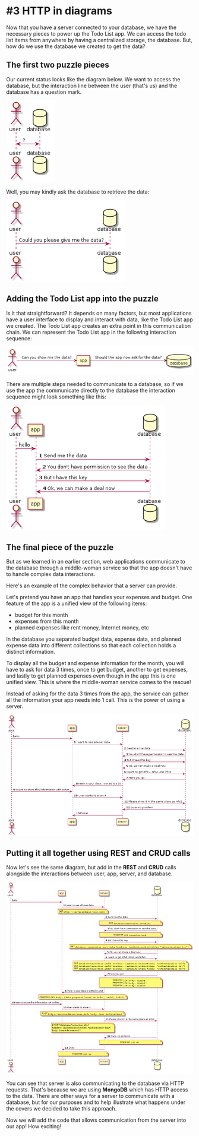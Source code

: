 # \#3 HTTP in diagrams

Now that you have a server connected to your database, we have the necessary pieces to power up the Todo List app. We can access the todo list items from anywhere by having a centralized storage, the database. But, how do we use the database we created to get the data?

## The first two puzzle pieces

Our current status looks like the diagram below. We want to access the database, but the interaction line between the user \(that's us\) and the database has a question mark.

![](../../.gitbook/assets/http_diagram_1.png)

Well, you may kindly ask the database to retrieve the data:

![](../../.gitbook/assets/http_diagram_2.png)

## Adding the Todo List app into the puzzle

Is it that straightforward? It depends on many factors, but most applications have a user interface to display and interact with data, like the Todo List app we created. The Todo List app creates an extra point in this communication chain. We can represent the Todo List app in the following interaction sequence:

![](../../.gitbook/assets/http_diagram_3.png)

There are multiple steps needed to communicate to a database, so if we use the app the communicate directly to the database the interaction sequence might look something like this:

![](../../.gitbook/assets/http_diagram_4.png)

## The final piece of the puzzle

But as we learned in an earlier section, web applications communicate to the database through a middle-woman service so that the app doesn't have to handle complex data interactions.

Here's an example of the complex behavior that a server can provide.

Let's pretend you have an app that handles your expenses and budget. One feature of the app is a unified view of the following items:

* budget for this month 
* expenses from this month
* planned expenses like rent money, Internet money, etc

In the database you separated budget data, expense data, and planned expense data into different collections so that each collection holds a distinct information.

To display all the budget and expense information for the month, you will have to ask for data 3 times, once to get budget, another to get expenses, and lastly to get planned expenses even though in the app this is one unified view. This is where the middle-woman service comes to the rescue!

Instead of asking for the data 3 times from the app, the service can gather all the information your app needs into 1 call. This is the power of using a server.

![](../../.gitbook/assets/http_diagram_5.png)

## Putting it all together using REST and CRUD calls

Now let's see the same diagram, but add in the **REST** and **CRUD** calls alongside the interactions between user, app, server, and database.

![](../../.gitbook/assets/http_diagram_6.png)

You can see that server is also communicating to the database via HTTP requests. That's because we are using **MongoDB** which has HTTP access to the data. There are other ways for a server to communicate with a database, but for our purposes and to help illustrate what happens under the covers we decided to take this approach.

Now we will add the code that allows communication from the server into our app! How exciting!

